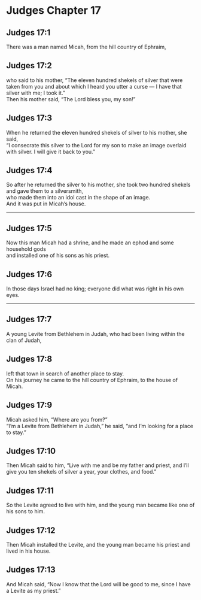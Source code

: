 # Judges Chapter 17

## Judges 17:1

There was a man named Micah, from the hill country of Ephraim,

## Judges 17:2

who said to his mother, “The eleven hundred shekels of silver that were taken from you and about which I heard you utter a curse — I have that silver with me; I took it.”  
Then his mother said, “The Lord bless you, my son!”

## Judges 17:3

When he returned the eleven hundred shekels of silver to his mother, she said,  
“I consecrate this silver to the Lord for my son to make an image overlaid with silver. I will give it back to you.”

## Judges 17:4

So after he returned the silver to his mother, she took two hundred shekels and gave them to a silversmith,  
who made them into an idol cast in the shape of an image.  
And it was put in Micah’s house.

---

## Judges 17:5

Now this man Micah had a shrine, and he made an ephod and some household gods  
and installed one of his sons as his priest.

## Judges 17:6

In those days Israel had no king; everyone did what was right in his own eyes.

---

## Judges 17:7

A young Levite from Bethlehem in Judah, who had been living within the clan of Judah,

## Judges 17:8

left that town in search of another place to stay.  
On his journey he came to the hill country of Ephraim, to the house of Micah.

## Judges 17:9

Micah asked him, “Where are you from?”  
“I’m a Levite from Bethlehem in Judah,” he said, “and I’m looking for a place to stay.”

## Judges 17:10

Then Micah said to him, “Live with me and be my father and priest, and I’ll give you ten shekels of silver a year, your clothes, and food.”

## Judges 17:11

So the Levite agreed to live with him, and the young man became like one of his sons to him.

## Judges 17:12

Then Micah installed the Levite, and the young man became his priest and lived in his house.

## Judges 17:13

And Micah said, “Now I know that the Lord will be good to me, since I have a Levite as my priest.”
